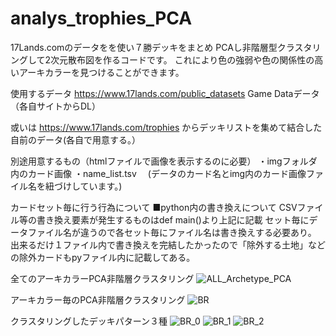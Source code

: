 # analys_trophies_PCA

17Lands.comのデータをを使い７勝デッキをまとめ PCAし非階層型クラスタリングして2次元散布図を作るコードです。
これにより色の強弱や色の関係性の高いアーキカラーを見つけることができます。

使用するデータ https://www.17lands.com/public_datasets Game Dataデータ（各自サイトからDL）

或いは https://www.17lands.com/trophies からデッキリストを集めて結合した自前のデータ(各自で用意する。）

別途用意するもの（htmlファイルで画像を表示するのに必要）
・imgフォルダ内のカード画像
・name_list.tsv
　(データのカード名とimg内のカード画像ファイル名を紐づけしています。)


カードセット毎に行う行為について
■python内の書き換えについて
CSVファイル等の書き換え要素が発生するものはdef main()より上記に記載 セット毎にデータファイル名が違うので各セット毎にファイル名は書き換えする必要あり。 出来るだけ１ファイル内で書き換えを完結したかったので「除外する土地」などの除外カードもpyファイル内に記載してある。

全てのアーキカラーPCA非階層クラスタリング
![ALL_Archetype_PCA](https://github.com/ManaBurnSaito/analys_trophies_PCA/assets/139425458/4c887a82-246b-4e7a-ba84-0474d1641611)


アーキカラー毎のPCA非階層クラスタリング
![BR](https://github.com/ManaBurnSaito/analys_trophies_PCA/assets/139425458/934bf9fb-1274-4b45-8e7f-f1756b84403a)

クラスタリングしたデッキパターン３種
![BR_0](https://github.com/ManaBurnSaito/analys_trophies_PCA/assets/139425458/2a0a3622-ffa6-4759-9ec7-a2da82e60374)
![BR_1](https://github.com/ManaBurnSaito/analys_trophies_PCA/assets/139425458/be4be230-e7d2-441f-a323-1d5202497357)
![BR_2](https://github.com/ManaBurnSaito/analys_trophies_PCA/assets/139425458/a1b65937-9cfd-4d33-a396-733bf77f372c)


